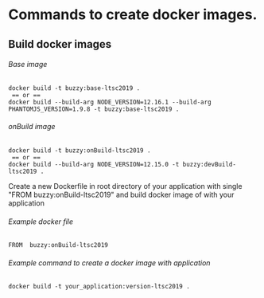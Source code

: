 # Commands to create docker images.

## Build docker images

###### Base image
```
docker build -t buzzy:base-ltsc2019 .
 == or ==
docker build --build-arg NODE_VERSION=12.16.1 --build-arg PHANTOMJS_VERSION=1.9.8 -t buzzy:base-ltsc2019 .
``` 
###### onBuild image 
```
docker build -t buzzy:onBuild-ltsc2019 .
 == or ==
docker build --build-arg NODE_VERSION=12.15.0 -t buzzy:devBuild-ltsc2019 .
```
Create a new Dockerfile in root directory of your application with single "FROM  buzzy:onBuild-ltsc2019" and build docker image of with your application

###### Example docker file
```
FROM  buzzy:onBuild-ltsc2019
```
###### Example command to create a docker image with application
```
docker build -t your_application:version-ltsc2019 .
```






